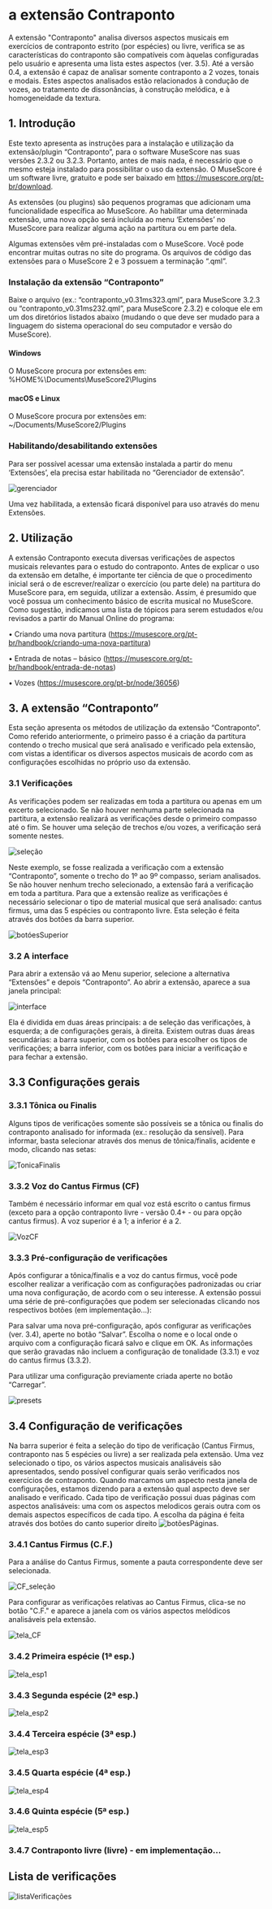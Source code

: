 # a extensão Contraponto

A extensão "Contraponto" analisa diversos aspectos musicais em exercícios de contraponto estrito (por espécies) ou livre, verifica se as características do contraponto são compatíveis com àquelas configuradas pelo usuário e apresenta uma lista estes aspectos (ver. 3.5). Até a versão 0.4, a extensão é capaz de analisar somente contraponto a 2 vozes, tonais e modais. 
Estes aspectos analisados estão relacionados à condução de vozes, ao tratamento de dissonâncias, à construção melódica, e à homogeneidade da textura.

## 1. Introdução

Este texto apresenta as instruções para a instalação e utilização da extensão/plugin “Contraponto”, para o software MuseScore nas suas versões 2.3.2 ou 3.2.3. Portanto, antes de mais nada, é necessário que o mesmo esteja instalado para possibilitar o uso da extensão. O MuseScore é um software livre, gratuito e pode ser baixado em https://musescore.org/pt-br/download.

As extensões (ou plugins) são pequenos programas que adicionam uma funcionalidade específica ao MuseScore. Ao habilitar uma determinada extensão, uma nova opção será incluída ao menu ‘Extensões’ no MuseScore para realizar alguma ação na partitura ou em parte dela.

Algumas extensões vêm pré-instaladas com o MuseScore. Você pode encontrar muitas outras no site do programa. Os arquivos de código das extensões para o MuseScore 2 e 3 possuem a terminação “.qml”.

### Instalação da extensão “Contraponto”

Baixe o arquivo (ex.: “contraponto_v0.31ms323.qml”, para MuseScore 3.2.3 ou “contraponto_v0.31ms232.qml”, para MuseScore 2.3.2) e coloque ele em um dos diretórios listados abaixo (mudando o que deve ser mudado para a linguagem do sistema operacional do seu computador e versão do MuseScore).

#### Windows
O MuseScore procura por extensões em: %HOME%\Documents\MuseScore2\Plugins

#### macOS e Linux
O MuseScore procura por extensões em: ~/Documents/MuseScore2/Plugins

### Habilitando/desabilitando extensões

Para ser possível acessar uma extensão instalada a partir do menu ‘Extensões’, ela precisa estar habilitada no “Gerenciador de extensão”.

![gerenciador](https://user-images.githubusercontent.com/19985432/67818601-9abfb380-fa90-11e9-936d-f6b37a269158.png)

Uma vez habilitada, a extensão ficará disponível para uso através do menu Extensões.

## 2. Utilização

A extensão Contraponto executa diversas verificações de aspectos musicais relevantes para o estudo do contraponto. Antes de explicar o uso da extensão em detalhe, é importante ter ciência de que o procedimento inicial será o de escrever/realizar o exercício (ou parte dele) na partitura do MuseScore para, em seguida, utilizar a extensão. Assim, é presumido que você possua um conhecimento básico de escrita musical no MuseScore. Como sugestão, indicamos uma lista de tópicos para serem estudados e/ou revisados a partir do Manual Online do programa:

• Criando uma nova partitura (https://musescore.org/pt-br/handbook/criando-uma-nova-partitura)

• Entrada de notas – básico (https://musescore.org/pt-br/handbook/entrada-de-notas)

• Vozes (https://musescore.org/pt-br/node/36056)


## 3. A extensão “Contraponto”

Esta seção apresenta os métodos de utilização da extensão “Contraponto”. Como referido anteriormente, o primeiro passo é a criação da partitura contendo o trecho musical que será analisado e verificado pela extensão, com vistas a identificar os diversos aspectos musicais de acordo com as configurações escolhidas no próprio uso da extensão.

### 3.1 Verificações

As verificações podem ser realizadas em toda a partitura ou apenas em um excerto selecionado. Se não houver nenhuma parte selecionada na partitura, a extensão realizará as verificações desde o primeiro compasso até o fim. Se houver uma seleção de trechos e/ou vozes, a verificação será somente nestes.

![seleção](https://user-images.githubusercontent.com/19985432/67819718-20ddf900-fa95-11e9-83bf-ee495fd1ad8f.png)

  Neste exemplo, se fosse realizada a verificação com a extensão “Contraponto”, somente o trecho do 1º ao 9º compasso, seriam analisados. 
Se não houver nenhum trecho selecionado, a extensão fará a verificação em toda a partitura.
Para que a extensão realize as verificações é necessário selecionar o tipo de material musical que será analisado: cantus firmus, uma das 5 espécies ou contraponto livre. Esta seleção é feita através dos botões da barra superior.

![botóesSuperior](https://user-images.githubusercontent.com/19985432/67821892-5edf1b00-fa9d-11e9-9aae-28f129310ed2.png)

### 3.2 A interface

Para abrir a extensão vá ao Menu superior, selecione a alternativa “Extensões” e depois “Contraponto”. Ao abrir a extensão, aparece a sua janela principal:

![interface](https://user-images.githubusercontent.com/19985432/67820917-e7f45300-fa99-11e9-8409-701919aefe74.png)
 
Ela é dividida em duas áreas principais: a de seleção das verificações, à esquerda; a de configurações gerais, à direita. Existem outras duas áreas secundárias: a barra superior, com os botões para escolher os tipos de verificações; a barra inferior, com os botões para iniciar a verificação e para fechar a extensão.

## 3.3 Configurações gerais

### 3.3.1 Tônica ou Finalis
Alguns tipos de verificações somente são possíveis se a tônica ou finalis do contraponto analisado for informada (ex.: resolução da sensível). Para informar, basta selecionar através dos menus de tônica/finalis, acidente e modo, clicando nas setas:

![TonicaFinalis](https://user-images.githubusercontent.com/19985432/67821159-c6e03200-fa9a-11e9-9b88-6bf8cf2ef48d.png)
				  
### 3.3.2 Voz do Cantus Firmus (CF)
Também é necessário informar em qual voz está escrito o cantus firmus (exceto para a opção contraponto livre - versão 0.4+ - ou para opção cantus firmus). A voz superior é a 1; a inferior é a 2.

![VozCF](https://user-images.githubusercontent.com/19985432/67821413-a369b700-fa9b-11e9-8721-cbb9070d99cd.png)

### 3.3.3 Pré-configuração de verificações

Após configurar a tônica/finalis e a voz do cantus firmus, você pode escolher realizar a verificação com as configurações padronizadas ou criar uma nova configuração, de acordo com o seu interesse.
A extensão possui uma série de pré-configurações que podem ser selecionadas clicando nos respectivos botões (em implementação...):

Para salvar uma nova pré-configuração, após configurar as verificações (ver. 3.4), aperte no botão “Salvar”. Escolha o nome e o local onde o arquivo com a configuração ficará salvo e clique em OK. As informações que serão gravadas não incluem a configuração de tonalidade (3.3.1) e voz do cantus firmus (3.3.2).

Para utilizar uma configuração previamente criada aperte no botão “Carregar”.

![presets](https://user-images.githubusercontent.com/19985432/64995602-0d464c80-d8b2-11e9-9eba-6bf80d965c3d.png)

## 3.4 Configuração de verificações

Na barra superior é feita a seleção do tipo de verificação (Cantus Firmus, contraponto nas 5 espécies ou livre) a ser realizada pela extensão. Uma vez selecionado o tipo, os vários aspectos musicais analisáveis são apresentados, sendo possível configurar quais serão verificados nos exercícios de contraponto.
Quando marcamos um aspecto nesta janela de configurações, estamos dizendo para a extensão qual aspecto deve ser analisado e verificado. 
Cada tipo de verificação possui duas páginas com aspectos analisáveis: uma com os aspectos melodicos gerais outra com os demais aspectos específicos de cada tipo. A escolha da página é feita através dos botões do canto superior direito ![botõesPáginas](https://user-images.githubusercontent.com/19985432/67910597-19385600-fb62-11e9-9e73-41143f1c5489.png).

### 3.4.1 Cantus Firmus (C.F.)

Para a análise do Cantus Firmus, somente a pauta correspondente deve ser selecionada.

![CF_seleção](https://user-images.githubusercontent.com/19985432/67822128-1116e280-fa9e-11e9-8554-b7d0630e3f60.png)

Para configurar as verificações relativas ao Cantus Firmus, clica-se no botão "C.F." e aparece a janela com os vários aspectos melódicos analisáveis pela extensão.

![tela_CF](https://user-images.githubusercontent.com/19985432/67908320-e4280580-fb59-11e9-82c6-522a0ce21a00.png)

### 3.4.2 Primeira espécie (1ª esp.)
![tela_esp1](https://user-images.githubusercontent.com/19985432/67911269-b1cfd580-fb64-11e9-9160-fcda895451cf.png)
### 3.4.3 Segunda espécie (2ª esp.)
![tela_esp2](https://user-images.githubusercontent.com/19985432/67911273-b4322f80-fb64-11e9-95b8-dcd4517e2448.png)
### 3.4.4 Terceira espécie (3ª esp.)
![tela_esp3](https://user-images.githubusercontent.com/19985432/67911275-b6948980-fb64-11e9-93d9-3f2c0824c5f7.png)
### 3.4.5 Quarta espécie (4ª esp.)
![tela_esp4](https://user-images.githubusercontent.com/19985432/67911278-b8f6e380-fb64-11e9-8d6b-ae67478dae03.png)
### 3.4.6 Quinta espécie (5ª esp.)
![tela_esp5](https://user-images.githubusercontent.com/19985432/67911281-bb593d80-fb64-11e9-8542-d80b0c4d56f6.png)
### 3.4.7 Contraponto livre (livre) - em implementação...

## Lista de verificações
![listaVerificações](https://user-images.githubusercontent.com/19985432/67911499-86011f80-fb65-11e9-83e5-77ec79be7c7e.png)
